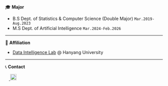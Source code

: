 🎓 **Major**
- B.S Dept. of Statistics & Computer Science (Double Major) ```Mar.2019-Aug.2023```
- M.S Dept. of Artificial Intelligence ```Mar.2024-Feb.2026```

---

🏢 **Affiliation**
 - [Data Intelligence Lab](https://dilab.hanyang.ac.kr/index.html) @ Hanyang University 

---

 📞 **Contact**
<p align="left">
  &nbsp;&nbsp;&nbsp;<a href="mailto:ekgp7812@gmail.com">
    <img 
      src="https://img.shields.io/badge/Gmail-D14836?style=for-the-badge&logo=gmail&logoColor=white" 
      alt="Gmail"
      height="20"
    />
  </a>
</p>




